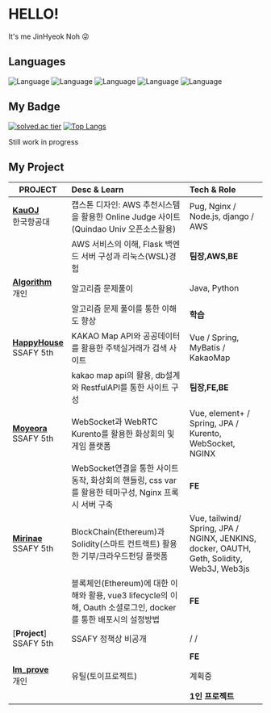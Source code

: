 # HELLO!   
It's me JinHyeok Noh 😜

## Languages
![Language](https://img.shields.io/badge/-_JAVA_-yellow) 
![Language](https://img.shields.io/badge/-JavaScript-orange)
![Language](https://img.shields.io/badge/-_C_-brightgreen) 
![Language](https://img.shields.io/badge/-_C_+_+-brightgreen)
![Language](https://img.shields.io/badge/-_Python_-blue)    

## My Badge
[![solved.ac tier](http://mazassumnida.wtf/api/v2/generate_badge?boj=qkfskan82)](https://solved.ac/qkfskan82)
[![Top Langs](https://github-readme-stats.vercel.app/api/top-langs/?username=wizard9582&layout=compact)](https://github.com/anuraghazra/github-readme-stats)

Still work in progress
## My Project

| PROJECT |  Desc & Learn | Tech & Role | 
| ------ | :------ | :------ |
| [**KauOJ**][KauOJlink] </br>한국항공대 |캡스톤 디자인: AWS 추천시스템을 활용한 Online Judge 사이트(Quindao Univ 오픈소스활용) |Pug, Nginx / Node.js, django / AWS |
|| AWS 서비스의 이해, Flask 백엔드 서버 구성과 리눅스(WSL)경험 | **팀장,AWS,BE** | 
| [**Algorithm**][algolink] </br>개인 |알고리즘 문제풀이| Java, Python |
|| 알고리즘 문제 풀이를 통한 이해도 향상 | **학습** | 
| [**HappyHouse**][happyhouselink] </br>SSAFY 5th |KAKAO Map API와 공공데이터를 활용한 주택실거래가 검색 사이트| Vue / Spring, MyBatis / KakaoMap| 
|| kakao map api의 활용, db설계와 RestfulAPI를 통한 사이트 구성|**팀장,FE,BE**|  
| [**Moyeora**][moyeoralink] </br>SSAFY 5th |WebSocket과 WebRTC Kurento를 활용한 화상회의 및 게임 플랫폼| Vue, element+ / Spring, JPA / Kurento, WebSocket, NGINX| 
|| WebSocket연결을 통한 사이트 동작, 화상회의 핸들링, css var를 활용한 테마구성, Nginx 프록시 서버 구축 |**FE**|
| [**Mirinae**][mirinaelink] </br>SSAFY 5th|BlockChain(Ethereum)과 Solidity(스마트 컨트랙트) 활용한 기부/크라우드펀딩 플랫폼| Vue, tailwind/ Spring, JPA / NGINX, JENKINS, docker, OAUTH, Geth, Solidity, Web3J, Web3js |
|| 블록체인(Ethereum)에 대한 이해와 활용, vue3 lifecycle의 이해, Oauth 소셜로그인, docker를 통한 배포시의 설정방법 |**FE**|
| [**Project**] </br>SSAFY 5th| SSAFY 정책상 비공개 | / / |
|||**FE**|
|[**Im_prove**][improvelink] </br>개인|유틸(토이프로젝트)|계획중|
|||**1인 프로젝트**|

[KauOjlink]: https://github.com/wizard9582/KauOJ
[algolink]: https://github.com/wizard9582/Algo
[kbolink]: https://github.com/wizard9582/visual_kbo
[afterlink]: https://github.com/wizard9582/AfterDayz
[happyhouselink]:https://github.com/wizard9582/HappyHouse
[moyeoralink]:https://github.com/wizard9582/moyeora
[mirinaelink]:https://github.com/wizard9582/Mirinae
[improvelink]:https://github.com/wizard9582/Im_prove
